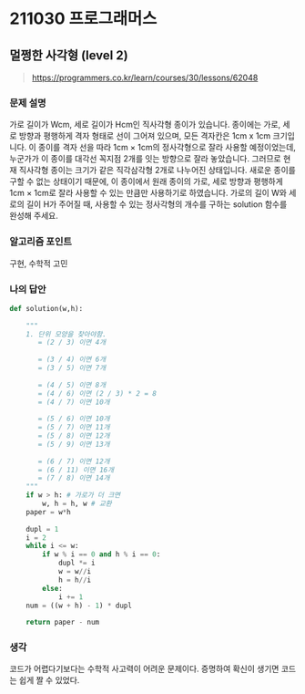 # 211030 프로그래머스

## 멀쩡한 사각형 (level 2)

> https://programmers.co.kr/learn/courses/30/lessons/62048

### 문제 설명

가로 길이가 Wcm, 세로 길이가 Hcm인 직사각형 종이가 있습니다. 종이에는 가로, 세로 방향과 평행하게 격자 형태로 선이 그어져 있으며, 모든 격자칸은 1cm x 1cm 크기입니다. 이 종이를 격자 선을 따라 1cm × 1cm의 정사각형으로 잘라 사용할 예정이었는데, 누군가가 이 종이를 대각선 꼭지점 2개를 잇는 방향으로 잘라 놓았습니다. 그러므로 현재 직사각형 종이는 크기가 같은 직각삼각형 2개로 나누어진 상태입니다. 새로운 종이를 구할 수 없는 상태이기 때문에, 이 종이에서 원래 종이의 가로, 세로 방향과 평행하게 1cm × 1cm로 잘라 사용할 수 있는 만큼만 사용하기로 하였습니다.
가로의 길이 W와 세로의 길이 H가 주어질 때, 사용할 수 있는 정사각형의 개수를 구하는 solution 함수를 완성해 주세요.

### 알고리즘 포인트

구현, 수학적 고민

### 나의 답안

```python
def solution(w,h):
    
    """
    1. 단위 모양을 찾아야함. 
       = (2 / 3) 이면 4개
    
       = (3 / 4) 이면 6개
       = (3 / 5) 이면 7개
       
       = (4 / 5) 이면 8개
       = (4 / 6) 이면 (2 / 3) * 2 = 8
       = (4 / 7) 이면 10개
       
       = (5 / 6) 이면 10개
       = (5 / 7) 이면 11개
       = (5 / 8) 이면 12개
       = (5 / 9) 이면 13개
       
       = (6 / 7) 이면 12개
       = (6 / 11) 이면 16개
       = (7 / 8) 이면 14개
    """
    if w > h: # 가로가 더 크면
        w, h = h, w # 교환
    paper = w*h
    
    dupl = 1
    i = 2
    while i <= w:
        if w % i == 0 and h % i == 0:
            dupl *= i
            w = w//i
            h = h//i
        else:
            i += 1
    num = ((w + h) - 1) * dupl
    
    return paper - num
```

### 생각

코드가 어렵다기보다는 수학적 사고력이 어려운 문제이다. 증명하여 확신이 생기면 코드는 쉽게 짤 수 있었다.

